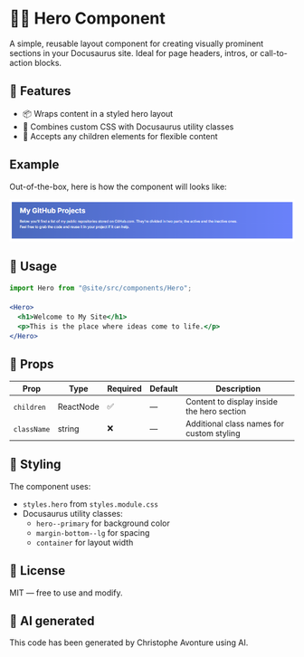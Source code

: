 # 🦸‍♂️ Hero Component

A simple, reusable layout component for creating visually prominent sections in your Docusaurus site. Ideal for page headers, intros, or call-to-action blocks.

## 🚀 Features

* 📦 Wraps content in a styled hero layout
* 🎨 Combines custom CSS with Docusaurus utility classes
* 🧩 Accepts any children elements for flexible content

## Example

Out-of-the-box, here is how the component will looks like:

![Example](sample.png)

## 🧪 Usage

```jsx
import Hero from "@site/src/components/Hero";

<Hero>
  <h1>Welcome to My Site</h1>
  <p>This is the place where ideas come to life.</p>
</Hero>
```

## 🧾 Props

| Prop | Type | Required | Default | Description |
| --- | --- | --- | --- | --- |
| `children` | ReactNode | ✅ | — | Content to display inside the hero section |
| `className` | string | ❌ | — | Additional class names for custom styling |

## 🎨 Styling

The component uses:

* `styles.hero` from `styles.module.css`
* Docusaurus utility classes:
  * `hero--primary` for background color
  * `margin-bottom--lg` for spacing
  * `container` for layout width

## 📄 License

MIT — free to use and modify.

## 💬 AI generated

This code has been generated by Christophe Avonture using AI.
